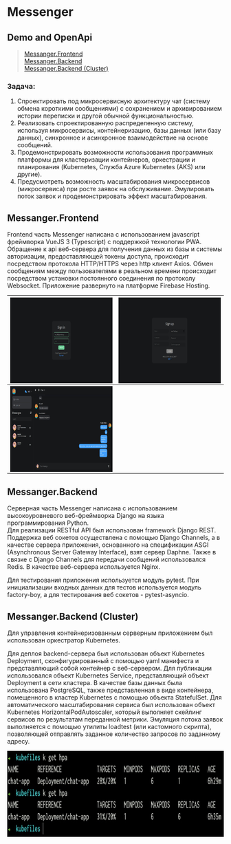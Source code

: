 # Messenger

## Demo and OpenApi
> <a href="https://hotfire-chat.web.app/">Messanger.Frontend</a> <br/>
> <a href="https://fakemessenger.herokuapp.com/swagger/">Messanger.Backend</a> <br/>
> <a href="https://chat-app.c-2181e3e.kyma.ondemand.com//swagger/">Messanger.Backend (Cluster)</a>

### Задача:
1. Спроектировать под микросервисную архитектуру чат (систему обмена короткими сообщениями) с сохранением и архивированием истории переписки и другой обычной функциональностью. 
2. Реализовать спроектированную распределенную систему, используя микросервисы, контейнеризацию, базы данных (или базу данных), синхронное и асинхронное взаимодействие на основе сообщений.
3. Продемонстрировать возможности использования программных платформы для кластеризации контейнеров, оркестрации и планирования (Kubernetes, Служба Azure Kubernetes (AKS) или другие).
4. Предусмотреть возможность масштабирования микросервисов (микросервиса) при росте заявок на обслуживание. Эмулировать поток заявок и продемонстрировать эффект масштабирования.

## Messanger.Frontend
Frontend часть Messenger написана с использованием javascript фреймворка VueJS 3 (Typescript) с поддержкой технологии PWA.
Обращение к api веб-сервера для получения данных из базы и системы авторизации, предоставляющей токены доступа, происходит посредством протокола HTTP/HTTPS через http клиент Axios. Обмен сообщениям между пользователями в реальном времени происходит посредством установки постоянного соединения по протоколу Websocket.
Приложение развернуто на платформе Firebase Hosting.

| <img align="left" src="Screenshots/2.jpg" height="200" /> | <img align="right" src="Screenshots/3.jpg" height="200" /> |
|:---------------------------------------------------------:|:----------------------------------------------------------:|
| <img align="left" src="Screenshots/1.jpg" height="200" /> |                                                            |





## Messanger.Backend
Серверная часть Messenger написана с использованием высокоуровневого веб-фреймворка Django на языка программирования Python. <br/> 
Для реализации RESTful API был использован framework Django REST. Поддержка веб сокетов осуществлена с помощью Django Channels, а в качестве сервера приложения, основанного на спецификации ASGI (Asynchronous Server Gateway Interface), взят сервер Daphne. Также в связке с Django Channels для передачи сообщений использовался Redis.
В качестве веб-сервера используется Nginx.

Для тестирования приложения используется модуль pytest. При инициализации входных данных для тестов используется модуль factory-boy, а для тестирования веб сокетов - pytest-asyncio.


## Messanger.Backend (Cluster)
Для управления контейнеризованным серверным приложением был использован оркестратор Kubernetes. 

Для деплоя backend-сервера был использован объект Kubernetes Deployment, сконфигурированный с помощью yaml манифеста и представляющий собой контейнер с веб-сервером.
Для публикации использовался объект Kubernetes Service, представляющий объект Deployment в сети кластера.
В качестве базы данных была использована PostgreSQL, также представленная в виде контейнера, помещенного в кластер Kubernetes с помощью объекта StatefulSet.
Для автоматического масштабирования сервиса был использован объект Kubernetes HorizontalPodAutoscaler, который выполняет скейлинг сервисов по результатам переданной метрики.
Эмуляция потока заявок выполняется с помощью утилиты loadtest (или кастомного скрипта), позволяющей отправлять заданное количество запросов по заданному адресу.

<img align="left" src="Screenshots/5Gw8tjOstVg.jpg" height="200" />

